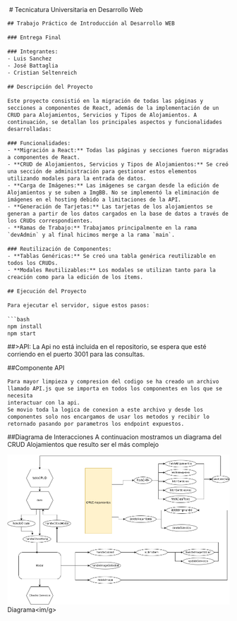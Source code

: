 
<img src="https://secretariaextension.uner.edu.ar/wp-content/uploads/2021/04/logo-original-maschico.png" alt="">
# Tecnicatura Universitaria en Desarrollo Web

    ## Trabajo Práctico de Introducción al Desarrollo WEB
    
    ### Entrega Final
    
    ### Integrantes:
    - Luis Sanchez
    - José Battaglia
    - Cristian Seltenreich
    
    ## Descripción del Proyecto
    
    Este proyecto consistió en la migración de todas las páginas y secciones a componentes de React, además de la implementación de un CRUD para Alojamientos, Servicios y Tipos de Alojamientos. A continuación, se detallan los principales aspectos y funcionalidades desarrolladas:
    
    ### Funcionalidades:
    - **Migración a React:** Todas las páginas y secciones fueron migradas a componentes de React.
    - **CRUD de Alojamientos, Servicios y Tipos de Alojamientos:** Se creó una sección de administración para gestionar estos elementos utilizando modales para la entrada de datos.
    - **Carga de Imágenes:** Las imágenes se cargan desde la edición de Alojamientos y se suben a ImgBB. No se implementó la eliminación de imágenes en el hosting debido a limitaciones de la API.
    - **Generación de Tarjetas:** Las tarjetas de los alojamientos se generan a partir de los datos cargados en la base de datos a través de los CRUDs correspondientes.
    - **Ramas de Trabajo:** Trabajamos principalmente en la rama `devAdmin` y al final hicimos merge a la rama `main`.
    
    ### Reutilización de Componentes:
    - **Tablas Genéricas:** Se creó una tabla genérica reutilizable en todos los CRUDs.
    - **Modales Reutilizables:** Los modales se utilizan tanto para la creación como para la edición de los ítems.
    
    ## Ejecución del Proyecto
    
    Para ejecutar el servidor, sigue estos pasos:
    
    ```bash
    npm install
    npm start

##>API:
La Api no está incluida en el repositorio, se espera que esté corriendo en el puerto 3001 para las consultas.

##Componente API

    Para mayor limpieza y compresion del codigo se ha creado un archivo llamado API.js que se importa en todos los componentes en los que se necesita
    interactuar con la api.
    Se movio toda la logica de conexion a este archivo y desde los componentes solo nos encargamos de usar los metodos y recibir lo
    retornado pasando por parametros los endpoint expuestos.
##Diagrama de Interacciones
 A continuacion mostramos un diagrama del CRUD Alojamientos que resulto ser el más complejo</p>
<img src="public/IDW - Diagrama CRUD Aloj.png">Diagrama<im/g>

